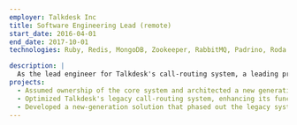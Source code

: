 ```yaml
---
employer: Talkdesk Inc
title: Software Engineering Lead (remote)
start_date: 2016-04-01
end_date: 2017-10-01
technologies: Ruby, Redis, MongoDB, Zookeeper, RabbitMQ, Padrino, Roda

description: |
  As the lead engineer for Talkdesk's call-routing system, a leading provider of cloud-based contact center software, I assumed ownership of the core system and architected a new generation solution that elevated the platform's performance, scalability, and flexibility.
projects:
  - Assumed ownership of the core system and architected a new generation solution that improved the platform's performance, scalability, and flexibility.
  - Optimized Talkdesk's legacy call-routing system, enhancing its functionality and performance while maintaining code readability and adding new features.
  - Developed a new-generation solution that phased out the legacy system while providing customers with greater flexibility and customization.
---
```

